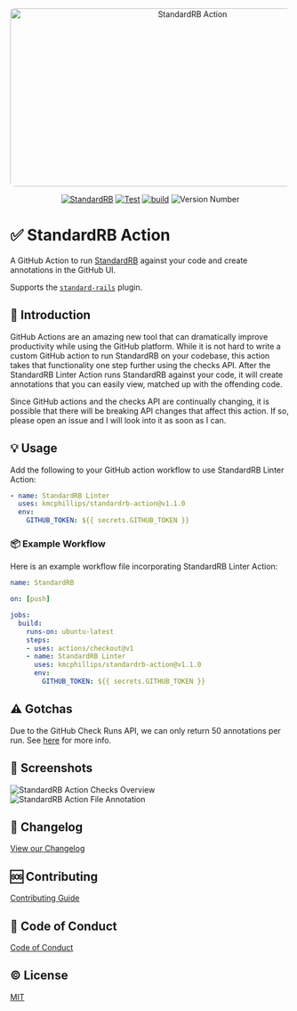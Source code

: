 <div align="center">
  <img width="640" height="320" alt="StandardRB Action" src="screenshots/standardrb-action.png" style="border-radius:0.5rem;">

  [![StandardRB](https://github.com/kmcphillips/standardrb-action/actions/workflows/standard.yml/badge.svg)](https://github.com/kmcphillips/standardrb-action/actions/workflows/standard.yml)
  [![Test](https://github.com/kmcphillips/standardrb-action/actions/workflows/test.yml/badge.svg)](https://github.com/kmcphillips/standardrb-action/actions/workflows/test.yml)
  [![build](https://github.com/kmcphillips/standardrb-action/actions/workflows/build.yml/badge.svg)](https://github.com/kmcphillips/standardrb-action/actions/workflows/build.yml)
  ![Version Number](https://img.shields.io/static/v1?label=Version&message=v1.1.0&color=blue)
</div>

# :white_check_mark: StandardRB Action

A GitHub Action to run [StandardRB](https://github.com/testdouble/standard) against your code and create annotations in the GitHub UI.

Supports the [`standard-rails`](https://github.com/standardrb/standard-rails) plugin.

## :page_facing_up: Introduction

GitHub Actions are an amazing new tool that can dramatically improve productivity while using the GitHub platform. While it is not hard to write a custom GitHub action to run StandardRB on your codebase, this action takes that functionality one step further using the checks API. After the StandardRB Linter Action runs StandardRB against your code, it will create annotations that you can easily view, matched up with the offending code.

Since GitHub actions and the checks API are continually changing, it is possible that there will be breaking API changes that affect this action. If so, please open an issue and I will look into it as soon as I can.

## :bulb: Usage

Add the following to your GitHub action workflow to use StandardRB Linter Action:

```yaml
- name: StandardRB Linter
  uses: kmcphillips/standardrb-action@v1.1.0
  env:
    GITHUB_TOKEN: ${{ secrets.GITHUB_TOKEN }}
```

### :package: Example Workflow

Here is an example workflow file incorporating StandardRB Linter Action:

```yaml
name: StandardRB

on: [push]

jobs:
  build:
    runs-on: ubuntu-latest
    steps:
    - uses: actions/checkout@v1
    - name: StandardRB Linter
      uses: kmcphillips/standardrb-action@v1.1.0
      env:
        GITHUB_TOKEN: ${{ secrets.GITHUB_TOKEN }}
```

## :warning: Gotchas

Due to the GitHub Check Runs API, we can only return 50 annotations per run. See [here](https://developer.github.com/v3/checks/runs/#output-object) for more info.

## :camera_flash: Screenshots

![StandardRB Action Checks Overview](screenshots/check-overview.png)
![StandardRB Action File Annotation](screenshots/file-annotation.png)

## :bookmark: Changelog

[View our Changelog](/CHANGELOG.md)

## :sos: Contributing

[Contributing Guide](/CONTRIBUTING.md)

## :rotating_light: Code of Conduct

[Code of Conduct](/CODE_OF_CONDUCT.md)

## :copyright: License

[MIT](/LICENSE.md)
